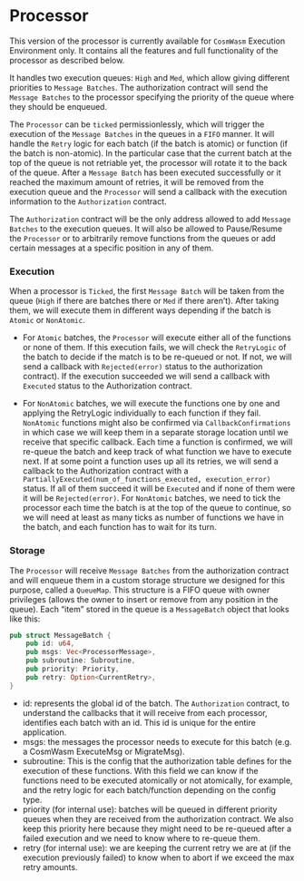 # Processor

This version of the processor is currently available for `CosmWasm` Execution Environment only. It contains all the features and full functionality of the processor as described below.

It handles two execution queues: `High` and `Med`, which allow giving different priorities to `Message Batches`. The authorization contract will send the `Message Batches` to the processor specifying the priority of the queue where they should be enqueued.

The `Processor` can be `ticked` permissionlessly, which will trigger the execution of the `Message Batches` in the queues in a `FIFO` manner. It will handle the `Retry` logic for each batch (if the batch is atomic) or function (if the batch is non-atomic). In the particular case that the current batch at the top of the queue is not retriable yet, the processor will rotate it to the back of the queue. After a `Message Batch` has been executed successfully or it reached the maximum amount of retries, it will be removed from the execution queue and the `Processor` will send a callback with the execution information to the `Authorization` contract.

The `Authorization` contract will be the only address allowed to add `Message Batches` to the execution queues. It will also be allowed to Pause/Resume the `Processor` or to arbitrarily remove functions from the queues or add certain messages at a specific position in any of them.

### Execution

When a processor is `Ticked`, the first `Message Batch` will be taken from the queue (`High` if there are batches there or `Med` if there aren’t).
After taking them, we will execute them in different ways depending if the batch is `Atomic` or `NonAtomic`.

- For `Atomic` batches, the `Processor` will execute either all of the functions or none of them. If this execution fails, we will check the `RetryLogic` of the batch to decide if the match is to be re-queued or not. If not, we will send a callback with `Rejected(error)` status to the authorization contract).
  If the execution succeeded we will send a callback with `Executed` status to the Authorization contract.

- For `NonAtomic` batches, we will execute the functions one by one and applying the RetryLogic individually to each function if they fail. `NonAtomic` functions might also be confirmed via `CallbackConfirmations` in which case we will keep them in a separate storage location until we receive that specific callback.
  Each time a function is confirmed, we will re-queue the batch and keep track of what function we have to execute next.
  If at some point a function uses up all its retries, we will send a callback to the Authorization contract with a `PartiallyExecuted(num_of_functions_executed, execution_error)` status. If all of them succeed it will be `Executed` and if none of them were it will be `Rejected(error)`.
  For `NonAtomic` batches, we need to tick the processor each time the batch is at the top of the queue to continue, so we will need at least as many ticks as number of functions we have in the batch, and each function has to wait for its turn.

### Storage

The `Processor` will receive `Message Batches` from the authorization contract and will enqueue them in a custom storage structure we designed for this purpose, called a `QueueMap`. This structure is a FIFO queue with owner privileges (allows the owner to insert or remove from any position in the queue).
Each “item” stored in the queue is a `MessageBatch` object that looks like this:

```rust
pub struct MessageBatch {
    pub id: u64,
    pub msgs: Vec<ProcessorMessage>,
    pub subroutine: Subroutine,
    pub priority: Priority,
    pub retry: Option<CurrentRetry>,
}
```

- id: represents the global id of the batch. The `Authorization` contract, to understand the callbacks that it will receive from each processor, identifies each batch with an id. This id is unique for the entire application.
- msgs: the messages the processor needs to execute for this batch (e.g. a CosmWasm ExecuteMsg or MigrateMsg).
- subroutine: This is the config that the authorization table defines for the execution of these functions. With this field we can know if the functions need to be executed atomically or not atomically, for example, and the retry logic for each batch/function depending on the config type.
- priority (for internal use): batches will be queued in different priority queues when they are received from the authorization contract. We also keep this priority here because they might need to be re-queued after a failed execution and we need to know where to re-queue them.
- retry (for internal use): we are keeping the current retry we are at (if the execution previously failed) to know when to abort if we exceed the max retry amounts.
